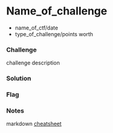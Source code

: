 # Name_of_challenge
* name_of_ctf/date 
* type_of_challenge/points worth

### Challenge
challenge description

### Solution

### Flag

### Notes



markdown [cheatsheet](https://github.com/adam-p/markdown-here/wiki/Markdown-Cheatsheet)
